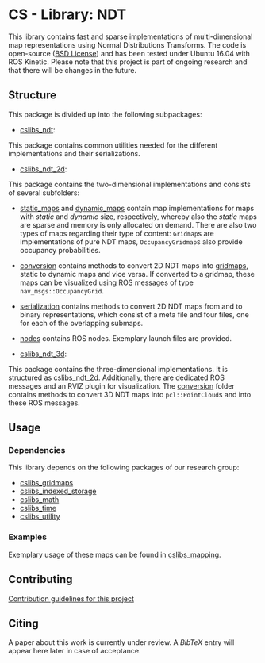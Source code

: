# CS - Library: NDT
This library contains fast and sparse implementations of multi-dimensional map representations using Normal Distributions Transforms. The code is open-source ([BSD License](LICENSE)) and has been tested under Ubuntu 16.04 with ROS Kinetic. Please note that this project is part of ongoing research and that there will be changes in the future.

## Structure
This package is divided up into the following subpackages:

* [cslibs\_ndt](cslibs_ndt/):

 This package contains common utilities needed for the different implementations and their serializations.

* [cslibs\_ndt\_2d](cslibs_ndt_2d/):

 This package contains the two-dimensional implementations and consists of several subfolders:
 * [static\_maps](cslibs_ndt_2d/include/cslibs_ndt_2d/static_maps/) and [dynamic\_maps](cslibs_ndt_2d/include/cslibs_ndt_2d/dynamic_maps/) contain map implementations for maps with *static* and *dynamic* size, respectively, whereby also the *static* maps are sparse and memory is only allocated on demand.
There are also two types of maps regarding their type of content: ``Gridmap``s are implementations of pure NDT maps, ``OccupancyGridmap``s also provide occupancy probabilities.
 * [conversion](cslibs_ndt_2d/include/cslibs_ndt_2d/conversion/) contains methods to convert 2D NDT maps into [gridmaps](https://github.com/cogsys-tuebingen/cslibs_gridmaps), static to dynamic maps and vice versa. If converted to a gridmap, these maps can be visualized using ROS messages of type ``nav_msgs::OccupancyGrid``.
 * [serialization](cslibs_ndt_2d/include/cslibs_ndt_2d/serialization/) contains methods to convert 2D NDT maps from and to binary representations, which consist of a meta file and four files, one for each of the overlapping submaps.
 * [nodes](cslibs_ndt_2d/src/nodes/) contains ROS nodes. Exemplary launch files are provided.

* [cslibs\_ndt\_3d](cslibs_ndt_3d/):

 This package contains the three-dimensional implementations. It is structured as [cslibs\_ndt\_2d](cslibs_ndt_2d/). Additionally, there are dedicated ROS messages and an RVIZ plugin for visualization. The [conversion](cslibs_ndt_3d/include/cslibs_ndt_3d/conversion/) folder contains methods to convert 3D NDT maps into ``pcl::PointCloud``s and into these ROS messages.

## Usage

### Dependencies
This library depends on the following packages of our research group:

* [cslibs\_gridmaps](https://github.com/cogsys-tuebingen/cslibs_gridmaps)
* [cslibs\_indexed\_storage](https://github.com/cogsys-tuebingen/cslibs_indexed_storage)
* [cslibs\_math](https://github.com/cogsys-tuebingen/cslibs_math)
* [cslibs\_time](https://github.com/cogsys-tuebingen/cslibs_time)
* [cslibs\_utility](https://github.com/cogsys-tuebingen/cslibs_utility)

### Examples
Exemplary usage of these maps can be found in [cslibs\_mapping](https://github.com/cogsys-tuebingen/cslibs_mapping/tree/master/src/mapper).

## Contributing
[Contribution guidelines for this project](CONTRIBUTING.md)

## Citing
A paper about this work is currently under review. A *BibTeX* entry will appear here later in case of acceptance.